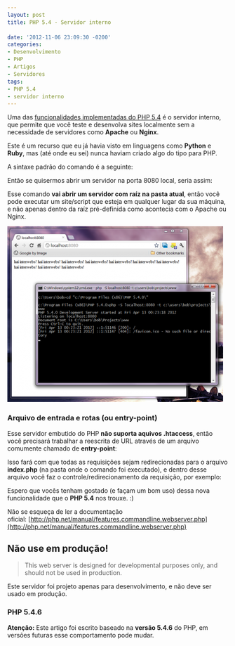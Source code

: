 ```yaml
---
layout: post
title: PHP 5.4 - Servidor interno

date: '2012-11-06 23:09:30 -0200'
categories:
- Desenvolvimento
- PHP
- Artigos
- Servidores
tags:
- PHP 5.4
- servidor interno
---
```

Uma das [funcionalidades implementadas do PHP 5.4](/php-5-4-novas-funcionalidades) é o servidor interno, que permite que você teste e desenvolva sites localmente sem a necessidade de servidores como <strong>Apache</strong> ou <strong>Nginx</strong>.

Este é um recurso que eu já havia visto em linguagens como <strong>Python</strong> e <strong>Ruby</strong>, mas (até onde eu sei) nunca haviam criado algo do tipo para PHP.

A sintaxe padrão do comando é a seguinte:

<div data-gist-id="4028578" data-gist-show-loading="false"></div>

Então se quisermos abrir um servidor na porta 8080 local, seria assim:

<div data-gist-id="4028583" data-gist-show-loading="false"></div>

Esse comando <strong>vai abrir um servidor com raíz na pasta atual</strong>, então você pode executar um site/script que esteja em qualquer lugar da sua máquina, e não apenas dentro da raíz pré-definida como acontecia com o Apache ou Nginx.

<img class="aligncenter size-full wp-image-2865" title="php-cli-webserver-492x400" src="/assets/uploads/2012/11/php-cli-webserver-492x400.png" alt="" width="492" height="400" />

<h3>Arquivo de entrada e rotas (ou entry-point)</h3>
Esse servidor embutido do PHP <strong>não suporta aquivos .htaccess</strong>, então você precisará trabalhar a reescrita de URL através de um arquivo comumente chamado de <strong>entry-point</strong>:

<div data-gist-id="4028593" data-gist-show-loading="false"></div>

Isso fará com que todas as requisições sejam redirecionadas para o arquivo <strong>index.php</strong> (na pasta onde o comando foi executado), e dentro desse arquivo você faz o controle/redirecionamento da requisição, por exemplo:

<div data-gist-id="4029806" data-gist-show-loading="false"></div>

Espero que vocês tenham gostado (e façam um bom uso) dessa nova funcionalidade que o <strong>PHP 5.4</strong> nos trouxe. :)

Não se esqueça de ler a documentação oficial: [http://php.net/manual/features.commandline.webserver.php](http://php.net/manual/features.commandline.webserver.php)

<h2>Não use em produção!</h2>
<blockquote>This web server is designed for developmental purposes only, and should not be used in production.
</blockquote>
Este servidor foi projeto apenas para desenvolvimento, e não deve ser usado em produção.

<h3>PHP 5.4.6</h3>
<strong>Atenção:</strong> Este artigo foi escrito baseado na <strong>versão 5.4.6</strong> do PHP, em versões futuras esse comportamento pode mudar.

<div data-gist-id="4028719" data-gist-show-loading="false"></div>
